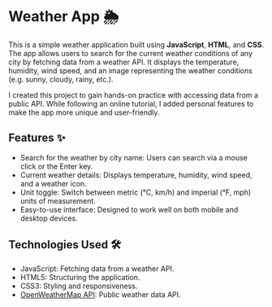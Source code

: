 # **Weather App** 🌦️

This is a simple weather application built using **JavaScript**, **HTML**, and **CSS**. The app allows users to search for the current weather conditions of any city by fetching data from a weather API. It displays the temperature, humidity, wind speed, and an image representing the weather conditions (e.g. sunny, cloudy, rainy, etc.).

I created this project to gain hands-on practice with accessing data from a public API. While following an online tutorial, I added personal features to make the app more unique and user-friendly.

## **Features** ✨
* Search for the weather by city name: Users can search via a mouse click or the Enter key.
* Current weather details: Displays temperature, humidity, wind speed, and a weather icon.
* Unit toggle: Switch between metric (°C, km/h) and imperial (°F, mph) units of measurement.
* Easy-to-use interface: Designed to work well on both mobile and desktop devices.

## **Technologies Used** 🛠️
* JavaScript: Fetching data from a weather API.
* HTML5: Structuring the application.
* CSS3: Styling and responsiveness.
* [OpenWeatherMap API](https://openweathermap.org/api): Public weather data API. 

